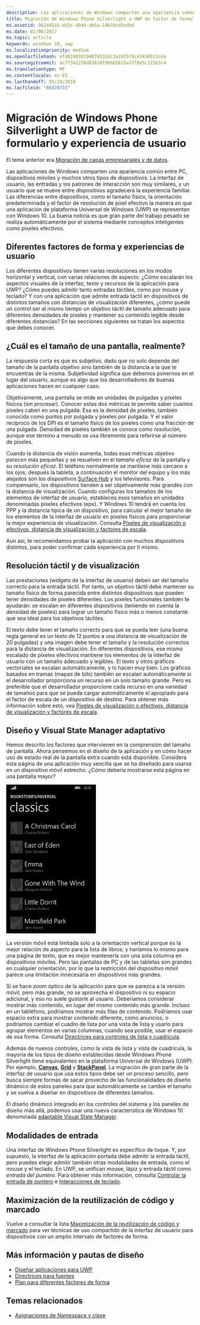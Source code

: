 ```yaml
---
description: Las aplicaciones de Windows comparten una apariencia común entre PC, dispositivos móviles y muchos otros tipos de dispositivos. La interfaz de usuario, las entradas y los patrones de interacción son muy similares, y un usuario que se mueve entre dispositivos agradecerá la experiencia familiar.
title: Migración de Windows Phone Silverlight a UWP de factor de formulario y experiencia de usuario
ms.assetid: 96244516-dd2c-494d-ab5a-14b7dcd2edbd
ms.date: 02/08/2017
ms.topic: article
keywords: windows 10, uwp
ms.localizationpriority: medium
ms.openlocfilehash: efd024838194876532dc3a1925f9c43430513cda
ms.sourcegitcommit: ac7f3422f8d83618f9b6b5615a37f8e5c115b3c4
ms.translationtype: MT
ms.contentlocale: es-ES
ms.lasthandoff: 05/29/2019
ms.locfileid: "66370733"
---
```

#  <a name="porting-windowsphone-silverlight-to-uwp-for-form-factor-and-ux"></a>Migración de Windows Phone Silverlight a UWP de factor de formulario y experiencia de usuario


El tema anterior era [Migración de capas empresariales y de datos](wpsl-to-uwp-business-and-data.md).

Las aplicaciones de Windows comparten una apariencia común entre PC, dispositivos móviles y muchos otros tipos de dispositivos. La interfaz de usuario, las entradas y los patrones de interacción son muy similares, y un usuario que se mueve entre dispositivos agradecerá la experiencia familiar. Las diferencias entre dispositivos, como el tamaño físico, la orientación predeterminada y el factor de resolución de píxel efectivo la manera en que una aplicación de plataforma Universal de Windows (UWP) se representan con Windows 10. La buena noticia es que gran parte del trabajo pesado se realiza automáticamente por el sistema mediante conceptos inteligentes como píxeles efectivos.

## <a name="different-form-factors-and-user-experience"></a>Diferentes factores de forma y experiencias de usuario

Los diferentes dispositivos tienen varias resoluciones en los modos horizontal y vertical, con varias relaciones de aspecto. ¿Cómo escalarán los aspectos visuales de la interfaz, texto y recursos de la aplicación para UWP? ¿Cómo puedes admitir tanto entradas táctiles, como por mouse y teclado? Y con una aplicación que admite entrada táctil en dispositivos de distintos tamaños con distancias de visualización diferentes, ¿cómo puede un control ser al mismo tiempo un objetivo táctil de tamaño adecuado para diferentes densidades de píxeles *y* mantener su contenido legible desde diferentes distancias? En las secciones siguientes se tratan los aspectos que debes conocer.

## <a name="what-is-the-size-of-a-screen-really"></a>¿Cuál es el tamaño de una pantalla, realmente?

La respuesta corta es que es subjetivo, dado que no solo depende del tamaño de la pantalla objetivo sino también de la distancia a la que te encuentras de la misma. Subjetividad significa que debemos ponernos en el lugar del usuario, aunque es algo que los desarrolladores de buenas aplicaciones hacen en cualquier caso.

Objetivamente, una pantalla se mide en unidades de pulgadas y píxeles físicos (sin procesar). Conocer estas dos métricas te permite saber cuántos píxeles caben en una pulgada. Esa es la densidad de píxeles, también conocida como puntos por pulgada y píxeles por pulgada. Y el valor recíproco de los DPI es el tamaño físico de los píxeles como una fracción de una pulgada. Densidad de píxeles también se conoce como *resolución*, aunque ese término a menudo se usa libremente para referirse al número de píxeles.

Cuando la distancia de visión aumenta, todas esas métricas objetivo *parecen* más pequeñas y se resuelven en el *tamaño eficaz* de la pantalla y su *resolución eficaz*. El teléfono normalmente se mantiene más cercano a los ojos; después la tableta, a continuación el monitor del equipo y los más alejados son los dispositivos [Surface Hub](https://www.microsoft.com/microsoft-surface-hub) y los televisores. Para compensarlo, los dispositivos tienden a ser objetivamente más grandes con la distancia de visualización. Cuando configuras los tamaños de los elementos de interfaz de usuario, estableces esos tamaños en unidades denominadas píxeles efectivos (epx). Y Windows 10 tendrá en cuenta los PPP y la distancia típica de un dispositivo, para calcular el mejor tamaño de los elementos de la interfaz de usuario en píxeles físicos para proporcionar la mejor experiencia de visualización. Consulta [Píxeles de visualización o efectivos, distancia de visualización y factores de escala](wpsl-to-uwp-porting-xaml-and-ui.md).

Aun así, te recomendamos probar la aplicación con muchos dispositivos distintos, para poder confirmar cada experiencia por ti mismo.

## <a name="touch-resolution-and-viewing-resolution"></a>Resolución táctil y de visualización

Las prestaciones (widgets de la interfaz de usuario) deben ser del tamaño correcto para la entrada táctil. Por tanto, un objetivo táctil debe mantener su tamaño físico de forma parecida entre distintos dispositivos que pueden tener densidades de píxeles diferentes. Los píxeles funcionales también te ayudarán: se escalan en diferentes dispositivos (teniendo en cuenta la densidad de píxeles) para lograr un tamaño físico más o menos constante que sea ideal para los objetivos táctiles.

El texto debe tener el tamaño correcto para que se pueda leer (una buena regla general es un texto de 12 puntos a una distancia de visualización de 20 pulgadas) y una imagen debe tener el tamaño y la resolución correctos para la distancia de visualización. En diferentes dispositivos, ese mismo escalado de píxeles efectivos mantiene los elementos de la interfaz de usuario con un tamaño adecuado y legibles. El texto y otros gráficos vectoriales se escalan automáticamente, y lo hacen muy bien. Los gráficos basados en tramas (mapas de bits) también se escalan automáticamente si el desarrollador proporciona un recurso en un solo tamaño grande. Pero es preferible que el desarrollador proporcione cada recurso en una variedad de tamaños para que se pueda cargar automáticamente el apropiado para el factor de escala de un dispositivo de destino. Para obtener más información sobre esto, vea [Píxeles de visualización o efectivos, distancia de visualización y factores de escala](wpsl-to-uwp-porting-xaml-and-ui.md).

## <a name="layout-and-adaptive-visual-state-manager"></a>Diseño y Visual State Manager adaptativo

Hemos descrito los factores que intervienen en la comprensión del tamaño de pantalla. Ahora pensemos en el diseño de la aplicación y en cómo hacer uso de estado real de la pantalla extra cuando está disponible. Considera esta página de una aplicación muy sencilla que se ha diseñado para usarse en un dispositivo móvil estrecho. ¿Cómo debería mostrarse esta página en una pantalla mayor?

![la aplicación de la Tienda de Windows Phone portada](images/wpsl-to-uwp-case-studies/c01-04-uni-phone-app-ported.png)

La versión móvil está limitada solo a la orientación vertical porque es la mejor relación de aspecto para la lista de libros; y haríamos lo mismo para una página de texto, que es mejor mantenerla con una sola columna en dispositivos móviles. Pero las pantallas de PC y de las tabletas son grandes en cualquier orientación, por lo que la restricción del dispositivo móvil parece una limitación innecesaria en dispositivos más grandes.

Si se hace zoom óptico de la aplicación para que se parezca a la versión móvil, pero más grande, no se aprovecha el dispositivo ni su espacio adicional, y eso no suele gustarle al usuario. Deberíamos considerar mostrar más contenido, en lugar del mismo contenido más grande. Incluso en un tabléfono, podríamos mostrar más filas de contenido. Podríamos usar espacio extra para mostrar contenido diferente, como anuncios, o podríamos cambiar el cuadro de lista por una vista de lista y usarlo para agrupar elementos en varias columnas, cuando sea posible, usar el espacio de esa forma. Consulta [Directrices para controles de lista y cuadrícula](https://docs.microsoft.com/windows/uwp/controls-and-patterns/lists).

Además de nuevos controles, como la vista de lista y vista de cuadrícula, la mayoría de los tipos de diseño establecidas desde Windows Phone Silverlight tiene equivalentes en la plataforma Universal de Windows (UWP). Por ejemplo, [**Canvas**](https://docs.microsoft.com/uwp/api/Windows.UI.Xaml.Controls.Canvas), [**Grid**](https://docs.microsoft.com/uwp/api/Windows.UI.Xaml.Controls.Grid) y [**StackPanel**](https://docs.microsoft.com/uwp/api/Windows.UI.Xaml.Controls.StackPanel). La migración de gran parte de la interfaz de usuario que usa estos tipos debe ser un proceso sencillo, pero busca siempre formas de sacar provecho de las funcionalidades de diseño dinámico de estos paneles para que automáticamente se cambie el tamaño y se vuelva a diseñar en dispositivos de diferentes tamaños.

El diseño dinámico integrado en los controles del sistema y los paneles de diseño más allá, podemos usar una nueva característica de Windows 10 denominada [adaptable Visual State Manager](wpsl-to-uwp-porting-xaml-and-ui.md).

## <a name="input-modalities"></a>Modalidades de entrada

Una interfaz de Windows Phone Silverlight es específico de toque. Y, por supuesto, la interfaz de la aplicación portada debe admitir la entrada táctil, pero puedes elegir admitir también otras modalidades de entrada, como el mouse y el teclado. En UWP, se unifican mouse, lápiz y entrada táctil como *entrada del puntero*. Para obtener más información, consulta [Controlar la entrada de puntero](https://docs.microsoft.com/windows/uwp/input-and-devices/handle-pointer-input) e [Interacciones de teclado](https://docs.microsoft.com/windows/uwp/input-and-devices/keyboard-interactions).

## <a name="maximizing-markup-and-code-re-use"></a>Maximización de la reutilización de código y marcado

Vuelve a consultar la lista [Maximización de la reutilización de código y marcado](wpsl-to-uwp-porting-to-a-uwp-project.md) para ver técnicas de uso compartido de la interfaz de usuario para dispositivos con un amplio intervalo de factores de forma.

## <a name="more-info-and-design-guidelines"></a>Más información y pautas de diseño

-   [Diseñar aplicaciones para UWP](https://developer.microsoft.com/en-us/windows/apps/design)
-   [Directrices para fuentes](https://docs.microsoft.com/windows/uwp/controls-and-patterns/fonts)
-   [Plan para diferentes factores de forma](https://docs.microsoft.com/windows/uwp/layout/screen-sizes-and-breakpoints-for-responsive-design)

## <a name="related-topics"></a>Temas relacionados

* [Asignaciones de Namespace y clase](wpsl-to-uwp-namespace-and-class-mappings.md)

